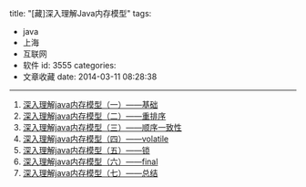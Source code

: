 title: "[藏]深入理解Java内存模型"
tags:
  - java
  - 上海
  - 互联网
  - 软件
id: 3555
categories:
  - 文章收藏
date: 2014-03-11 08:28:38
---

1.  [深入理解java内存模型（一）——基础](http://ifeve.com/java-memory-model-1/)
2.  [深入理解java内存模型（二）——重排序](http://ifeve.com/java-memory-model-2/)
3.  [深入理解java内存模型（三）——顺序一致性](http://ifeve.com/java-memory-model-3/)
4.  [深入理解java内存模型（四）——volatile](http://ifeve.com/java-memory-model-4/)
5.  [深入理解java内存模型（五）——锁](http://ifeve.com/java-memory-model-5/)
6.  [深入理解java内存模型（六）——final](http://ifeve.com/java-memory-model/)
7.  [深入理解java内存模型（七）——总结](http://ifeve.com/java-memory-model-7/)